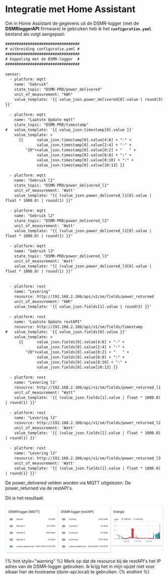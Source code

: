 # Integratie met Home Assistant

Om in Home Assistant de gegevens uit de DSMR-logger \(met de **DSMRloggerAPI** firmware\) te gebruiken heb ik het **`configuration.yaml`** bestand als volgt aangepast:

```text
#################################
# uitbreiding configuratie.yaml #
#################################
# koppeling met de DSMR-logger  #
#################################

sensor:
  - platform: mqtt
    name: "Gebruik"
    state_topic: "DSMR-PRD/power_delivered" 
    unit_of_measurement: "kWh"
    value_template: '{{ value_json.power_delivered[0].value | round(3) }}'

  - platform: mqtt
    name: "Laatste Update mqtt"
    state_topic: "DSMR-PRD/timestamp" 
#   value_template: '{{ value_json.timestamp[0].value }}'
    value_template: >
      {{      value_json.timestamp[0].value[4:6] + "-" + 
              value_json.timestamp[0].value[2:4] + "-" + 
         "20"+value_json.timestamp[0].value[0:2] + "   " + 
              value_json.timestamp[0].value[6:8] + ":" + 
              value_json.timestamp[0].value[8:10] + ":" + 
              value_json.timestamp[0].value[10:13] }}

  - platform: mqtt
    name: "Gebruik l1"
    state_topic: "DSMR-PRD/power_delivered_l1"
    unit_of_measurement: 'Watt'
    value_template: "{{ (value_json.power_delivered_l1[0].value | float * 1000.0) | round(1) }}"

  - platform: mqtt
    name: "Gebruik l2"
    state_topic: "DSMR-PRD/power_delivered_l2"
    unit_of_measurement: 'Watt'
    value_template: "{{ (value_json.power_delivered_l2[0].value | float * 1000.0) | round(1) }}"

  - platform: mqtt
    name: "Gebruik l3"
    state_topic: "DSMR-PRD/power_delivered_l3"
    unit_of_measurement: 'Watt'
    value_template: "{{ (value_json.power_delivered_l3[0].value | float * 1000.0) | round(1) }}"


  - platform: rest
    name: "Levering"
    resource: http://192.168.2.106/api/v1/sm/fields/power_returned
    unit_of_measurement: "kWh"
    value_template: '{{ value_json.fields[1].value | round(3) }}'

  - platform: rest
    name: "Laatste Update restAPI"
    resource: http://192.168.2.106/api/v1/sm/fields/timestamp
#   value_template: '{{ value_json.fields[0].value }}'
    value_template: >
      {{      value_json.fields[0].value[4:6] + "-" + 
              value_json.fields[0].value[2:4] + "-" + 
         "20"+value_json.fields[0].value[0:2] + "   " + 
              value_json.fields[0].value[6:8] + ":" + 
              value_json.fields[0].value[8:10] + ":" + 
              value_json.fields[0].value[10:13] }}

  - platform: rest
    name: "Levering l1"
    resource: http://192.168.2.106/api/v1/sm/fields/power_returned_l1
    unit_of_measurement: "Watt"
    value_template: '{{ (value_json.fields[1].value | float * 1000.0) | round(1) }}'

  - platform: rest
    name: "Levering l2"
    resource: http://192.168.2.106/api/v1/sm/fields/power_returned_l2
    unit_of_measurement: 'Watt'
    value_template: '{{ (value_json.fields[1].value | float * 1000.0) | round(1) }}'

  - platform: rest
    name: "Levering l3"
    resource: http://192.168.2.106/api/v1/sm/fields/power_returned_l3
    unit_of_measurement: 'Watt'
    value_template: '{{ (value_json.fields[1].value | float * 1000.0) | round(1) }}'

```

De power\_delivered velden worden via MQTT uitgelezen. De power\_returned via de restAPI's.

Dit is het resultaat:

![](.gitbook/assets/ha_integratie.png)

{% hint style="warning" %}
Merk op dat de resource bij de restAPI's het IP adres van de DSMR-logger gebruiken. Ik krijg het in mijn opzet niet voor elkaar hier de hostname \(dsmr-api.local\) te gebruiken.
{% endhint %}

